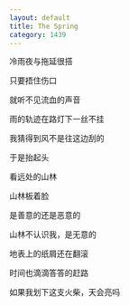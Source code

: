```yaml
---
layout: default
title: The Spring
category: 1439
---
```


冷雨夜与拖延很搭

只要捂住伤口

就听不见流血的声音

雨的轨迹在路灯下一丝不挂

我猜得到风不是往这边刮的

于是抬起头

看远处的山林

山林板着脸

是善意的还是恶意的

山林不认识我，是无意的

地表上的纸屑还在翻滚

时间也滴滴答答的赶路

如果我划下这支火柴，天会亮吗
